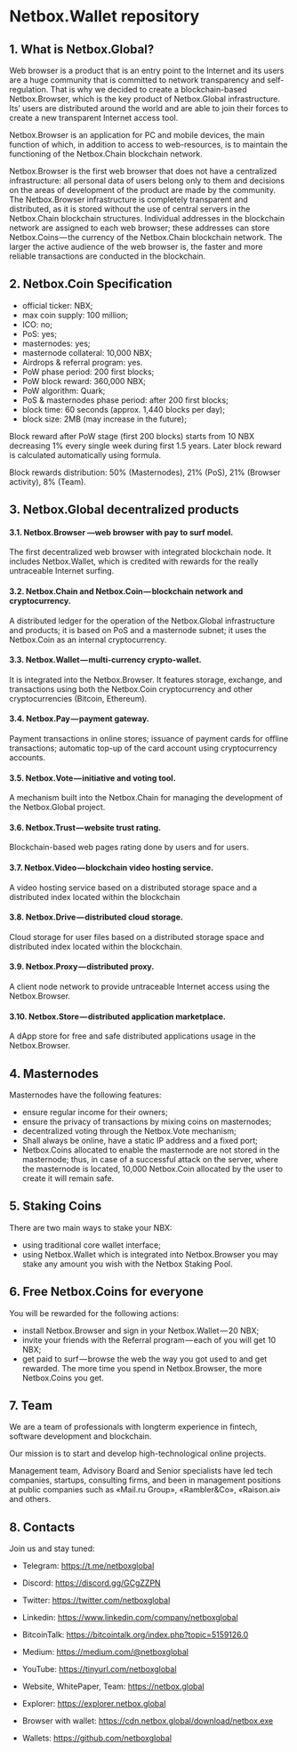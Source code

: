Netbox.Wallet repository
=====================================

## 1. What is Netbox.Global?
Web browser is a product that is an entry point to the Internet and its users are a huge community that is committed to network transparency and self-regulation. That is why we decided to create a blockchain-based Netbox.Browser, which is the key product of Netbox.Global infrastructure. Its’ users are distributed around the world and are able to join their forces to create a new transparent Internet access tool.

Netbox.Browser is an application for PC and mobile devices, the main function of which, in addition to access to web-resources, is to maintain the functioning of the Netbox.Chain blockchain network.

Netbox.Browser is the first web browser that does not have a centralized infrastructure: all personal data of users belong only to them and decisions on the areas of development of the product are made by the community. The Netbox.Browser infrastructure is completely transparent and distributed, as it is stored without the use of central servers in the Netbox.Chain blockchain structures. Individual addresses in the blockchain network are assigned to each web browser; these addresses can store Netbox.Coins — the currency of the Netbox.Chain blockchain network. The larger the active audience of the web browser is, the faster and more reliable transactions are conducted in the blockchain.

## 2. Netbox.Coin Specification
- official ticker: NBX;
- max coin supply: 100 million;
- ICO: no;
- PoS: yes;
- masternodes: yes;
- masternode collateral: 10,000 NBX;
- Airdrops & referral program: yes.
- PoW phase period: 200 first blocks;
- PoW block reward: 360,000 NBX;
- PoW algorithm: Quark;
- PoS & masternodes phase period: after 200 first blocks;
- block time: 60 seconds (approx. 1,440 blocks per day);
- block size: 2MB (may increase in the future);

Block reward after PoW stage (first 200 blocks) starts from 10 NBX decreasing 1% every single week during first 1.5 years. Later block reward is calculated automatically using formula. 

Block rewards distribution: 50% (Masternodes), 21% (PoS), 21% (Browser activity), 8% (Team).

## 3. Netbox.Global decentralized products
#### 3.1. Netbox.Browser —web browser with pay to surf model.
The first decentralized web browser with integrated blockchain node. It includes Netbox.Wallet, which is credited with rewards for the really untraceable Internet surfing.
#### 3.2. Netbox.Chain and Netbox.Coin — blockchain network and cryptocurrency.
A distributed ledger for the operation of the Netbox.Global infrastructure and products; it is based on PoS and a masternode subnet; it uses the Netbox.Coin as an internal cryptocurrency.
#### 3.3. Netbox.Wallet — multi-currency crypto-wallet.
It is integrated into the Netbox.Browser. It features storage, exchange, and transactions using both the Netbox.Coin cryptocurrency and other cryptocurrencies (Bitcoin, Ethereum).
#### 3.4. Netbox.Pay — payment gateway.
Payment transactions in online stores; issuance of payment cards for offline transactions; automatic top-up of the card account using cryptocurrency accounts.
#### 3.5. Netbox.Vote — initiative and voting tool.
A mechanism built into the Netbox.Chain for managing the development of the Netbox.Global project.
#### 3.6. Netbox.Trust — website trust rating.
Blockchain-based web pages rating done by users and for users.
#### 3.7. Netbox.Video — blockchain video hosting service.
A video hosting service based on a distributed storage space and a distributed index located within the blockchain
#### 3.8. Netbox.Drive — distributed cloud storage.
Cloud storage for user files based on a distributed storage space and distributed index located within the blockchain.
#### 3.9. Netbox.Proxy — distributed proxy.
A client node network to provide untraceable Internet access using the Netbox.Browser.
#### 3.10. Netbox.Store — distributed application marketplace.
A dApp store for free and safe distributed applications usage in the Netbox.Browser.

## 4. Masternodes
Masternodes have the following features:
- ensure regular income for their owners;
- ensure the privacy of transactions by mixing coins on masternodes;
- decentralized voting through the Netbox.Vote mechanism;
- Shall always be online, have a static IP address and a fixed port;
- Netbox.Coins allocated to enable the masternode are not stored in the masternode; thus, in case of a successful attack on the server, where the masternode is located, 10,000 Netbox.Coin allocated by the user to create it will remain safe.

## 5. Staking Coins
There are two main ways to stake your NBX:
- using traditional core wallet interface;
- using Netbox.Wallet which is integrated into Netbox.Browser you may stake any amount you wish with the Netbox Staking Pool.

## 6. Free Netbox.Coins for everyone
You will be rewarded for the following actions:
- install Netbox.Browser and sign in your Netbox.Wallet — 20 NBX;
- invite your friends with the Referral program — each of you will get 10 NBX;
- get paid to surf — browse the web the way you got used to and get rewarded. The more time you spend in Netbox.Browser, the more Netbox.Coins you get.

## 7. Team
We are a team of professionals with longterm experience in fintech, software development and blockchain.

Our mission is to start and develop high-technological online projects. 

Management team, Advisory Board and Senior specialists have led tech companies, startups, consulting firms, and been in management positions at public companies such as «Mail.ru Group», «Rambler&Co», «Raison.ai» and others.

## 8. Contacts
Join us and stay tuned:
- Telegram: https://t.me/netboxglobal
- Discord: https://discord.gg/GCgZZPN
- Twitter: https://twitter.com/netboxglobal
- Linkedin: https://www.linkedin.com/company/netboxglobal
- BitcoinTalk: https://bitcointalk.org/index.php?topic=5159126.0
- Medium: https://medium.com/@netboxglobal
- YouTube: https://tinyurl.com/netboxglobal


- Website, WhitePaper, Team: https://netbox.global
- Explorer: https://explorer.netbox.global
- Browser with wallet: https://cdn.netbox.global/download/netbox.exe
- Wallets: https://github.com/netboxglobal
